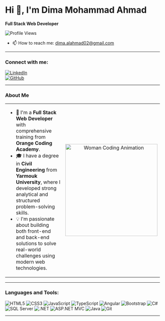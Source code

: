 # Hi 👋, I'm Dima Mohammad Ahmad

**Full Stack Web Developer**

![Profile Views](https://komarev.com/ghpvc/?username=dimamohamad&color=blue)

- 📫 How to reach me: [dima.alahmad02@gmail.com](mailto:dima.alahmad02@gmail.com)

---

### Connect with me:

[![LinkedIn](https://img.shields.io/badge/LinkedIn-blue?style=flat&logo=linkedin)](https://www.linkedin.com/in/dima-ahmad-3b2152270/)  
[![GitHub](https://img.shields.io/badge/GitHub-black?style=flat&logo=github)](https://github.com/dimamohamad)

---

### About Me

<table>
  <tr>
    <td style="vertical-align: top;">
      <ul>
        <li>🌟 I'm a <strong>Full Stack Web Developer</strong> with comprehensive training from <strong>Orange Coding Academy</strong>.</li>
        <li>🎓 I have a degree in <strong>Civil Engineering</strong> from <strong>Yarmouk University</strong>, where I developed strong analytical and structured problem-solving skills.</li>
        <li>💡 I'm passionate about building both front-end and back-end solutions to solve real-world challenges using modern web technologies.</li>
      </ul>
    </td>
    <td style="text-align: center;">
      <img src="YOUR_GIF_URL_HERE" alt="Woman Coding Animation" width="300"/>
    </td>
  </tr>
</table>

---

### Languages and Tools:

<p align="left">
  <img src="https://img.icons8.com/color/48/000000/html-5.png" alt="HTML5"/>
  <img src="https://img.icons8.com/color/48/000000/css3.png" alt="CSS3"/>
  <img src="https://img.icons8.com/color/48/000000/javascript.png" alt="JavaScript"/>
  <img src="https://img.icons8.com/color/48/000000/typescript.png" alt="TypeScript"/>
  <img src="https://img.icons8.com/color/48/000000/angularjs.png" alt="Angular"/>
  <img src="https://img.icons8.com/color/48/000000/bootstrap.png" alt="Bootstrap"/>
  <img src="https://img.icons8.com/color/48/000000/c-sharp-logo.png" alt="C#"/>
  <img src="https://img.icons8.com/color/48/000000/sql.png" alt="SQL Server"/>
  <img src="https://img.icons8.com/fluency/48/000000/net-framework.png" alt=".NET"/>
  <img src="https://img.icons8.com/ios-filled/50/000000/mvc.png" alt="ASP.NET MVC"/>
  <img src="https://img.icons8.com/color/48/000000/java-coffee-cup-logo.png" alt="Java"/>
  <img src="https://img.icons8.com/color/48/000000/git.png" alt="Git"/>
</p>

---

